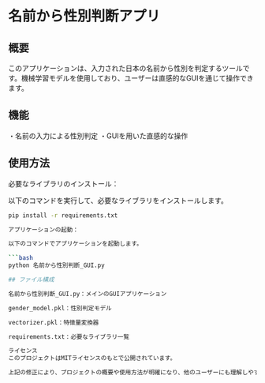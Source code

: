 # 名前から性別判断アプリ
## 概要
このアプリケーションは、入力された日本の名前から性別を判定するツールです。機械学習モデルを使用しており、ユーザーは直感的なGUIを通じて操作できます。​

## 機能
・名前の入力による性別判定​
・GUIを用いた直感的な操作​

## 使用方法
必要なライブラリのインストール：

以下のコマンドを実行して、必要なライブラリをインストールします。

```bash
pip install -r requirements.txt

アプリケーションの起動：

以下のコマンドでアプリケーションを起動します。

```bash
python 名前から性別判断_GUI.py

## ファイル構成

名前から性別判断_GUI.py：​メインのGUIアプリケーション​

gender_model.pkl：​性別判定モデル​

vectorizer.pkl：​特徴量変換器​

requirements.txt：​必要なライブラリ一覧​

ライセンス
このプロジェクトはMITライセンスのもとで公開されています。​

上記の修正により、プロジェクトの概要や使用方法が明確になり、他のユーザーにも理解しやすくなるかと思います。



